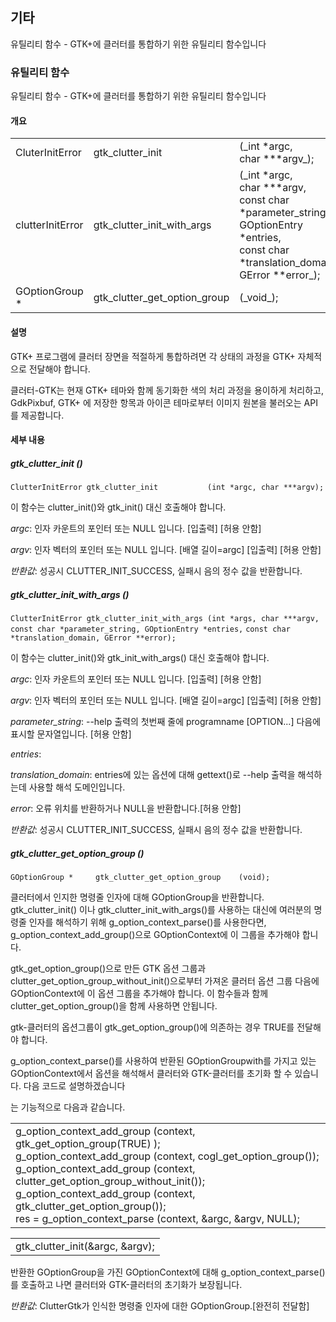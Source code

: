 ## 기타 ##

유틸리티 함수 - GTK+에 클러터를 통합하기 위한 유틸리티 함수입니다

### 유틸리티 함수 ###

유틸리티 함수 - GTK+에 클러터를 통합하기 위한 유틸리티 함수입니다

#### 개요 ####

<table border="0" cellpadding="2" cellspacing="2">
	<tr><td> CluterInitError  </td><td> gtk_clutter_init             </td><td> (_int *argc,<br/> char ***argv_);                                                                                                                     </td></tr>
	<tr><td> clutterInitError </td><td> gtk_clutter_init_with_args   </td><td> (_int *argc,<br/>char ***argv,<br/>const char *parameter_string,<br/>GOptionEntry *entries,<br/>const char *translation_domain,<br/>GError **error_); </td></tr>
	<tr><td> GOptionGroup *   </td><td> gtk_clutter_get_option_group </td><td> (_void_);                                                                                                                                             </td></tr>
</table>

#### 설명 ####
GTK+ 프로그램에 클러터 장면을 적절하게 통합하려면 각 상태의 과정을 GTK+ 자체적으로 전달해야 합니다.

클러터-GTK는 현재 GTK+ 테마와 함께 동기화한 색의 처리 과정을 용이하게 처리하고, GdkPixbuf, GTK+ 에 저장한 항목과 아이콘 테마로부터 이미지 원본을 불러오는 API를 제공합니다.

#### 세부 내용 ####

##### gtk\_clutter\_init () #####

`ClutterInitError gtk_clutter_init           (int *argc, char ***argv);`

이 함수는 clutter\_init()와 gtk\_init() 대신 호출해야 합니다.

_argc_: 인자 카운트의 포인터 또는 NULL 입니다. [입출력] [허용 안함]

_argv_: 인자 벡터의 포인터 또는 NULL 입니다. [배열 길이=argc] [입출력] [허용 안함]

_반환값_: 성공시 CLUTTER\_INIT\_SUCCESS, 실패시 음의 정수 값을 반환합니다.


##### gtk\_clutter\_init\_with\_args () #####

`ClutterInitError gtk_clutter_init_with_args (int *args, char ***argv, const char *parameter_string, GOptionEntry *entries,`
`const char *translation_domain, GError **error);`

이 함수는 clutter\_init()와 gtk\_init\_with\_args() 대신 호출해야 합니다.

_argc_: 인자 카운트의 포인터 또는 NULL 입니다. [입출력] [허용 안함]

_argv_: 인자 벡터의 포인터 또는 NULL 입니다. [배열 길이=argc] [입출력] [허용 안함]

*parameter_string*: --help 출력의 첫번째 줄에 programname [OPTION...] 다음에 표시할 문자열입니다. [허용 안함]

_entries_:

*translation_domain*: entries에 있는 옵션에 대해 gettext()로 --help 출력을 해석하는데 사용할 해석 도메인입니다.

_error_: 오류 위치를 반환하거나 NULL을 반환합니다.[허용 안함]


_반환값_: 성공시 CLUTTER\_INIT\_SUCCESS, 실패시 음의 정수 값을 반환합니다.

##### gtk\_clutter\_get\_option\_group () #####

`GOptionGroup *     gtk_clutter_get_option_group    (void);`

클러터에서 인지한 명령줄 인자에 대해 GOptionGroup을 반환합니다. gtk\_clutter\_init() 이나 gtk\_clutter\_init\_with\_args()를 사용하는 대신에 여러분의 명령줄 인자를 해석하기 위해  g\_option\_context\_parse()를 사용한다면, g\_option\_context\_add\_group()으로 GOptionContext에 이 그룹을 추가해야 합니다.

gtk\_get\_option\_group()으로 만든 GTK 옵션 그룹과 clutter\_get\_option\_group\_without\_init()으로부터 가져온 클러터 옵션 그룹 다음에 GOptionContext에 이 옵션 그룹을 추가해야 합니다. 이 함수들과 함께 clutter\_get\_option\_group()을 함께 사용하면 안됩니다.

gtk-클러터의 옵션그룹이 gtk\_get\_option\_group()에 의존하는 경우 TRUE를 전달해야 합니다.

g\_option\_context\_parse()를 사용하여 반환된 GOptionGroupwith를 가지고 있는 GOptionContext에서 옵션을 해석해서 클러터와 GTK-클러터를 초기화 할 수 있습니다. 다음 코드로 설명하겠습니다

<table border="0">
<tr><td>
g_option_context_add_group (context, gtk_get_option_group(TRUE) );<br/>
g_option_context_add_group (context, cogl_get_option_group());<br/>
g_option_context_add_group (context, clutter_get_option_group_without_init());<br/>
g_option_context_add_group (context, gtk_clutter_get_option_group());<br/>
res = g_option_context_parse (context, &argc, &argv, NULL);
</td></tr>

는 기능적으로 다음과 같습니다.

<table border="0">
<tr><td>
gtk_clutter_init(&argc, &argv);
</td></tr>
</table>

반환한 GOptionGroup을 가진 GOptionContext에 대해 g\_option\_context\_parse()를 호출하고 나면 클러터와 GTK-클러터의 초기화가 보장됩니다.

_반환값_: ClutterGtk가 인식한 명령줄 인자에 대한 GOptionGroup.[완전히 전달함]
